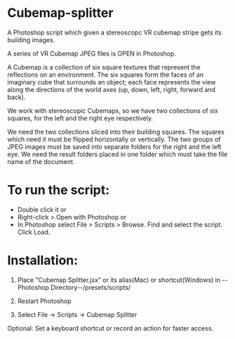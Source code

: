 # Cubemap-splitter
A Photoshop script which given a stereoscopc VR cubemap stripe gets its building images.

A series of VR Cubemap JPEG files is OPEN in Photoshop.

A Cubemap is a collection of six square textures that represent the reflections on an environment. The six squares form the faces of an imaginary cube that surrounds an object; each face represents the view along the directions of the world axes (up, down, left, right, forward and back).

We work with stereoscopic Cubemaps, so we have two collections of six squares, for the left and the right eye respectively.

We need the two collections sliced into their building squares. The squares which need it must be flipped horizontally or vertically. 
The two groups of JPEG images must be saved into separate folders for the right and the left eye.
We need the result folders placed in one folder which must take the file name of the document.

# To run the script:
 - Double click it
or
 - Right-click > Open with Photoshop
or
 - In Photoshop select File > Scripts > Browse. Find and select the script. Click Load.

# Installation:
 1. Place "Cubemap Splitter.jsx" or its alias(Mac) or shortcut(Windows) in --Photoshop Directory--/presets/scripts/

 2. Restart Photoshop

 3. Select File -> Scripts -> Cubemap Splitter

 Optional: Set a keyboard shortcut or record an action for faster access.


